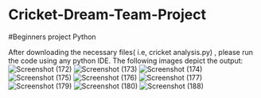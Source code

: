 # Cricket-Dream-Team-Project
#Beginners project Python

After downloading the necessary files( i.e, cricket analysis.py) , please run the code using any python IDE. 
The following images depict the output: 
![Screenshot (172)](https://github.com/Gagan66-web/Cricket-Dream-Team-Project/assets/85872916/fa68b3e0-a570-4b7f-91fa-279755f013ac)
![Screenshot (173)](https://github.com/Gagan66-web/Cricket-Dream-Team-Project/assets/85872916/af57f9f7-ae6d-4201-8385-67025a6daa51)
![Screenshot (174)](https://github.com/Gagan66-web/Cricket-Dream-Team-Project/assets/85872916/16a3565b-3e5c-4825-ae03-0c46be1b6ba7)
![Screenshot (175)](https://github.com/Gagan66-web/Cricket-Dream-Team-Project/assets/85872916/82c0e7d6-ebc7-4d7d-b1a3-8620d825b32e)
![Screenshot (176)](https://github.com/Gagan66-web/Cricket-Dream-Team-Project/assets/85872916/28387c06-6452-40dc-a90d-3de25335cb71)
![Screenshot (177)](https://github.com/Gagan66-web/Cricket-Dream-Team-Project/assets/85872916/2d8dbe09-2259-428b-ae89-945205cc6444)
![Screenshot (179)](https://github.com/Gagan66-web/Cricket-Dream-Team-Project/assets/85872916/fdeb03b0-4025-4355-9b6d-ad92bdd68ee0)
![Screenshot (180)](https://github.com/Gagan66-web/Cricket-Dream-Team-Project/assets/85872916/9d47e8d1-e568-4637-8663-e060f3c9c788)
![Screenshot (188)](https://github.com/Gagan66-web/Cricket-Dream-Team-Project/assets/85872916/f264e3cf-5cf0-4461-b9bf-9e6de70ff4a9)
